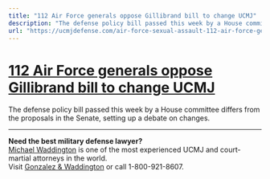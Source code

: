 ```yaml
---
title: "112 Air Force generals oppose Gillibrand bill to change UCMJ"
description: "The defense policy bill passed this week by a House committee differs from the proposals in the Senate, setting up a debate on changes."
url: "https://ucmjdefense.com/air-force-sexual-assault-112-air-force-generals-oppose-gillibrand-bill-change-ucmj.html"
---
```


# [112 Air Force generals oppose Gillibrand bill to change UCMJ](https://ucmjdefense.com/air-force-sexual-assault-112-air-force-generals-oppose-gillibrand-bill-change-ucmj.html)

The defense policy bill passed this week by a House committee differs from the proposals in the Senate, setting up a debate on changes.

---

**Need the best military defense lawyer?**  
[Michael Waddington](https://ucmjdefense.com/attorneys/michael-stewart-waddington-partner.html) is one of the most experienced UCMJ and court-martial attorneys in the world.  
Visit [Gonzalez & Waddington](https://ucmjdefense.com) or call 1-800-921-8607.
